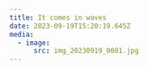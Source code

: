 ```yaml
---
title: It comes in waves
date: 2023-09-19T15:20:19.645Z
media:
  - image:
      src: img_20230919_0001.jpg
---
```

